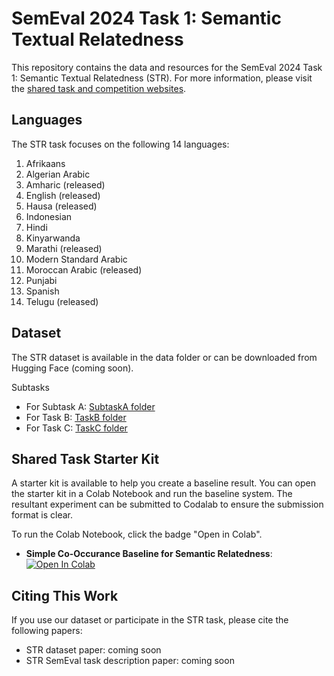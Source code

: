 # SemEval 2024 Task 1: Semantic Textual Relatedness

This repository contains the data and resources for the SemEval 2024 Task 1: Semantic Textual Relatedness (STR). For more information, please visit the [shared task and competition websites](https://semantic-textual-relatedness.github.io).

## Languages

The STR task focuses on the following 14 languages:


1. Afrikaans
2. Algerian Arabic
4. Amharic (released)
5. English (released)
6. Hausa (released)
7. Indonesian
8. Hindi
9. Kinyarwanda
10. Marathi (released)
11. Modern Standard Arabic
12. Moroccan Arabic (released)
13. Punjabi
14. Spanish
15. Telugu (released)

## Dataset

The STR dataset is available in the data folder or can be downloaded from Hugging Face (coming soon).

Subtasks

- For Subtask A: [SubtaskA folder](https://github.com/semantic-textual-relatedness/Semantic_Relatedness_SemEval2024/tree/main/Task%20A)
- For Task B: [TaskB folder](https://github.com/semantic-textual-relatedness/Semantic_Relatedness_SemEval2024/tree/main/Task%20B)
- For Task C: [TaskC folder](https://github.com/semantic-textual-relatedness/Semantic_Relatedness_SemEval2024/tree/main/Task%20C)


## Shared Task Starter Kit

A starter kit is available to help you create a baseline result. You can open the starter kit in a Colab Notebook and run the baseline system. The resultant experiment can be submitted to Codalab to ensure the submission format is clear.

To run the Colab Notebook, click the badge "Open in Colab".


- **Simple Co-Occurance Baseline for Semantic Relatedness**: <a target="_blank" href="https://colab.research.google.com/github/shmuhammadd/semantic_relatedness/blob/main/Simple_English_Baseline_v2.ipynb">
  <img src="https://colab.research.google.com/assets/colab-badge.svg" alt="Open In Colab"/>
</a>


## Citing This Work

If you use our dataset or participate in the STR task, please cite the following papers:

- STR dataset paper: coming soon 
- STR SemEval task description paper: coming soon 


